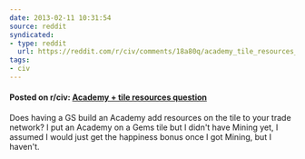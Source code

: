 ```yaml
---
date: 2013-02-11 10:31:54
source: reddit
syndicated:
- type: reddit
  url: https://reddit.com/r/civ/comments/18a80q/academy_tile_resources_question/
tags:
- civ
---
```


#### Posted on r/civ: [Academy + tile resources question](https://reddit.com/r/civ/comments/18a80q/academy_tile_resources_question/)

Does having a GS build an Academy add resources on the tile to your trade network? I put an Academy on a Gems tile but I didn't have Mining yet, I assumed I would just get the happiness bonus once I got Mining, but I haven't.